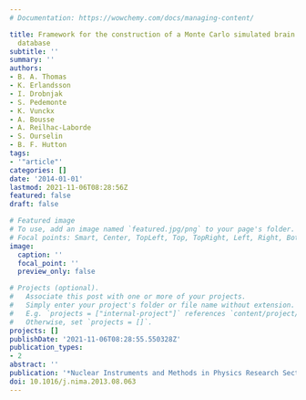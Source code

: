 ```yaml
---
# Documentation: https://wowchemy.com/docs/managing-content/

title: Framework for the construction of a Monte Carlo simulated brain PET-MR image
  database
subtitle: ''
summary: ''
authors:
- B. A. Thomas
- K. Erlandsson
- I. Drobnjak
- S. Pedemonte
- K. Vunckx
- A. Bousse
- A. Reilhac-Laborde
- S. Ourselin
- B. F. Hutton
tags:
- '"article"'
categories: []
date: '2014-01-01'
lastmod: 2021-11-06T08:28:56Z
featured: false
draft: false

# Featured image
# To use, add an image named `featured.jpg/png` to your page's folder.
# Focal points: Smart, Center, TopLeft, Top, TopRight, Left, Right, BottomLeft, Bottom, BottomRight.
image:
  caption: ''
  focal_point: ''
  preview_only: false

# Projects (optional).
#   Associate this post with one or more of your projects.
#   Simply enter your project's folder or file name without extension.
#   E.g. `projects = ["internal-project"]` references `content/project/deep-learning/index.md`.
#   Otherwise, set `projects = []`.
projects: []
publishDate: '2021-11-06T08:28:55.550328Z'
publication_types:
- 2
abstract: ''
publication: '*Nuclear Instruments and Methods in Physics Research Section A*'
doi: 10.1016/j.nima.2013.08.063
---
```

